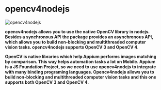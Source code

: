 opencv4nodejs
=============

![opencv4nodejs](https://user-images.githubusercontent.com/31125521/37272906-67187fdc-25d8-11e8-9704-40e9e94c1e80.jpg)

**opencv4nodejs allows you to use the native OpenCV library in nodejs. Besides a synchronous API the package provides an asynchronous API, which allows you to build non-blocking and multithreaded computer vision tasks. opencv4nodejs supports OpenCV 3 and OpenCV 4.**

**OpenCV is native libraries which help Appium performs images matching by comparison. This way helps automation tasks a lot on Mobile. Appium is a JS Foundation Project, so we need to use opencv4nodejs to integrate with many binding programing languages.
Opencv4nodejs allows you to build non-blocking and multithreaded computer vision tasks and this one supports both OpenCV 3 and OpenCV 4.**
